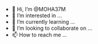 - 👋 Hi, I’m @MOHA37M
- 👀 I’m interested in ...
- 🌱 I’m currently learning ...
- 💞️ I’m looking to collaborate on ...
- 📫 How to reach me ...

<!---
MOHA37M/MOHA37M is a ✨ special ✨ repository because its `README.md` (this file) appears on your GitHub profile.
You can click the Preview link to take a look at your changes.
--->
